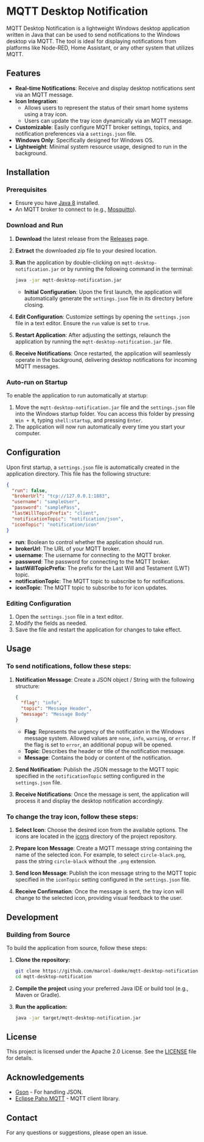 # MQTT Desktop Notification

MQTT Desktop Notification is a lightweight Windows desktop application written in Java that can be used to send notifications to the Windows desktop via MQTT. The tool is ideal for displaying notifications from platforms like Node-RED, Home Assistant, or any other system that utilizes MQTT.

## Features

- **Real-time Notifications**: Receive and display desktop notifications sent via an MQTT message.
- **Icon Integration**: 
  - Allows users to represent the status of their smart home systems using a tray icon.
  - Users can update the tray icon dynamically via an MQTT message.
- **Customizable**: Easily configure MQTT broker settings, topics, and notification preferences via a `settings.json` file.
- **Windows Only**: Specifically designed for Windows OS.
- **Lightweight**: Minimal system resource usage, designed to run in the background.

## Installation

### Prerequisites

- Ensure you have [Java 8](https://www.oracle.com/java/technologies/javase/javase-jdk8-downloads.html) installed.
- An MQTT broker to connect to (e.g., [Mosquitto](https://mosquitto.org/)).

### Download and Run

1. **Download** the latest release from the [Releases](https://github.com/marcel-domke/mqtt-desktop-notification/releases) page.
2. **Extract** the downloaded zip file to your desired location.
3. **Run** the application by double-clicking on `mqtt-desktop-notification.jar` or by running the following command in the terminal:

    ```bash
    java -jar mqtt-desktop-notification.jar
    ```
    - **Initial Configuration**: Upon the first launch, the application will automatically generate the `settings.json` file in its directory before closing.

4. **Edit Configuration**: Customize settings by opening the `settings.json` file in a text editor. Ensure the `run` value is set to `true`.

5. **Restart Application**: After adjusting the settings, relaunch the application by running the `mqtt-desktop-notification.jar` file.

6. **Receive Notifications**: Once restarted, the application will seamlessly operate in the background, delivering desktop notifications for incoming MQTT messages.

### Auto-run on Startup

To enable the application to run automatically at startup:

1. Move the `mqtt-desktop-notification.jar` file and the `settings.json` file into the Windows startup folder. You can access this folder by pressing `Win + R`, typing `shell:startup`, and pressing `Enter`.
2. The application will now run automatically every time you start your computer.

## Configuration

Upon first startup, a `settings.json` file is automatically created in the application directory. This file has the following structure:

```json
{
  "run": false,
  "brokerUrl": "tcp://127.0.0.1:1883",
  "username": "sampleUser",
  "password": "samplePass",
  "lastWillTopicPrefix": "client",
  "notificationTopic": "notification/json",
  "iconTopic": "notification/icon"
}
```

- **run**: Boolean to control whether the application should run.
- **brokerUrl**: The URL of your MQTT broker.
- **username**: The username for connecting to the MQTT broker.
- **password**: The password for connecting to the MQTT broker.
- **lastWillTopicPrefix**: The prefix for the Last Will and Testament (LWT) topic.
- **notificationTopic**: The MQTT topic to subscribe to for notifications.
- **iconTopic**: The MQTT topic to subscribe to for icon updates.

### Editing Configuration

1. Open the `settings.json` file in a text editor.
2. Modify the fields as needed.
3. Save the file and restart the application for changes to take effect.

## Usage

### To send notifications, follow these steps:

1. **Notification Message**: Create a JSON object / String with the following structure:
   
    ```json
    {
      "flag": "info",
      "topic": "Message Header",
      "message": "Message Body"
    }
    ```

    - **Flag**: Represents the urgency of the notification in the Windows message system. Allowed values are `none`, `info`, `warning`, or `error`. If the flag is set to `error`, an additional popup will be opened.
    - **Topic**: Describes the header or title of the notification message.
    - **Message**: Contains the body or content of the notification.

2. **Send Notification**: Publish the JSON message to the MQTT topic specified in the `notificationTopic` setting configured in the `settings.json` file.

3. **Receive Notifications**: Once the message is sent, the application will process it and display the desktop notification accordingly.


### To change the tray icon, follow these steps:

1. **Select Icon**: Choose the desired icon from the available options. The icons are located in the [icons](https://github.com/marcel-domke/mqtt-desktop-notification/tree/master/src/main/resources/icons) directory of the project repository.

2. **Prepare Icon Message**: Create a MQTT message string containing the name of the selected icon. For example, to select `circle-black.png`, pass the string `circle-black` without the `.png` extension.

3. **Send Icon Message**: Publish the icon message string to the MQTT topic specified in the `iconTopic` setting configured in the `settings.json` file.

4. **Receive Confirmation**: Once the message is sent, the tray icon will change to the selected icon, providing visual feedback to the user.




## Development

### Building from Source

To build the application from source, follow these steps:

1. **Clone the repository:**

    ```bash
    git clone https://github.com/marcel-domke/mqtt-desktop-notification.git
    cd mqtt-desktop-notification
    ```

2. **Compile the project** using your preferred Java IDE or build tool (e.g., Maven or Gradle).

3. **Run the application:**

    ```bash
    java -jar target/mqtt-desktop-notification.jar
    ```
## License

This project is licensed under the Apache 2.0 License. See the [LICENSE](LICENSE) file for details.

## Acknowledgements

- [Gson](https://github.com/google/gson) - For handling JSON.
- [Eclipse Paho MQTT](https://www.eclipse.org/paho/) - MQTT client library.

## Contact

For any questions or suggestions, please open an issue.

